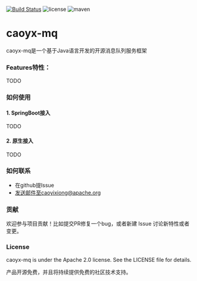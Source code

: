 [![Build Status](https://travis-ci.com/IanCao/caoyx-mq.svg?branch=master)](https://travis-ci.com/IanCao/caoyx-mq) 
![license](https://img.shields.io/github/license/IanCao/caoyx-mq.svg)
![maven](https://img.shields.io/nexus/s/com.github.iancao/caoyx-mq?server=https%3A%2F%2Foss.sonatype.org)

# caoyx-mq
caoyx-mq是一个基于Java语言开发的开源消息队列服务框架

### Features特性：
TODO 
### 如何使用
#### 1. SpringBoot接入
TODO

#### 2. 原生接入
TODO

### 如何联系
- 在github提Issue
- 发送邮件至caoyixiong@apache.org

### 贡献
欢迎参与项目贡献！比如提交PR修复一个bug，或者新建 Issue 讨论新特性或者变更。

### License
caoyx-mq is under the Apache 2.0 license. See the LICENSE file for details.

产品开源免费，并且将持续提供免费的社区技术支持。
